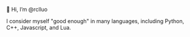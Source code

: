 👋 Hi, I’m @rclluo

I consider myself "good enough" in many languages, including Python, C++, Javascript, and Lua.
